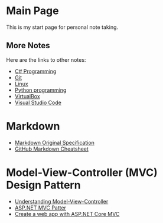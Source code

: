# Main Page
This is my start page for personal note taking.

## More Notes

Here are the links to other notes:
- [C# Programming](csharp.md)
- [Git](git.md)
- [Linux](linux.md)
- [Python programming](python.md)
- [VirtualBox](virtualbox.md)
- [Visual Studio Code](vscode.md)

# Markdown

- [Markdown Original Specification](https://daringfireball.net/projects/markdown/)
- [GitHub Markdown Cheatsheet](https://github.com/adam-p/markdown-here/wiki/Markdown-Cheatsheet)

# Model-View-Controller (MVC) Design Pattern

- [Understanding Model-View-Controller](https://blog.codinghorror.com/understanding-model-view-controller/)
- [ASP.NET MVC Patter](https://dotnet.microsoft.com/apps/aspnet/mvc)
- [Create a web app with ASP.NET Core MVC](https://docs.microsoft.com/en-us/aspnet/core/tutorials/first-mvc-app/?view=aspnetcore-3.0)
